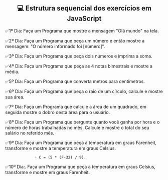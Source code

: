 <h2 align = 'center'> 💻 Estrutura sequencial dos exercícios em JavaScript</h2>


✅1º Dia: Faça um Programa que mostre a mensagem "Olá mundo" na tela.

✅2º Dia: Faça um Programa que peça um número e então mostre a mensagem: "O número informado foi [número]".

✅3º Dia:  Faça um Programa que peça dois números e imprima a soma.

✅4º Dia:  Faça um Programa que peça as 4 notas bimestrais e mostre a média.

✅5º Dia:  Faça um Programa que converta metros para centímetros.

✅6º Dia:  Faça um Programa que peça o raio de um círculo, calcule e mostre sua área.

✅7º Dia:  Faça um Programa que calcule a área de um quadrado, em seguida mostre o dobro desta área para o usuário.

✅8º Dia:  Faça um Programa que pergunte quanto você ganha por hora e o número de horas trabalhadas no mês. Calcule e mostre o total do seu salário no referido mês.

✅9º Dia: Faça um Programa que peça a temperatura em graus Farenheit, transforme e mostre a temperatura em graus Celsius.

                 ◦ C = (5 * (F-32) / 9).
    
✅10º Dia:. Faça um Programa que peça a temperatura em graus Celsius, transforme e mostre em graus Farenheit.